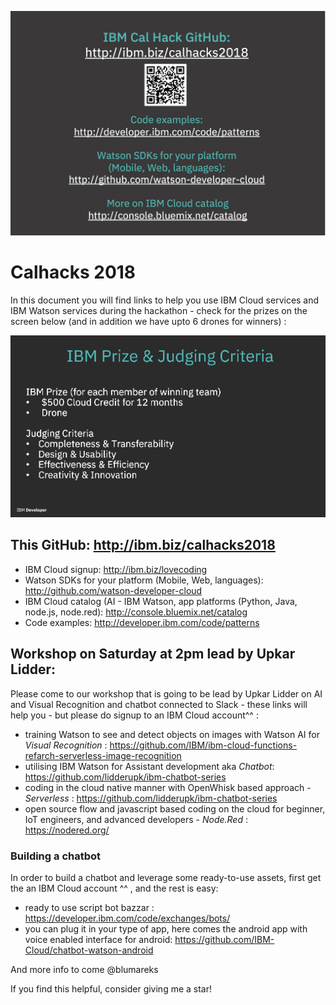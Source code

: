 
![](link.png)


# Calhacks 2018
In this document you will find links to help you use IBM Cloud services and IBM Watson services during the hackathon - check for the prizes on the screen below (and in addition we have upto 6 drones for winners) :

![](prize-rules-ibm.png)

## This GitHub: http://ibm.biz/calhacks2018

- IBM Cloud signup: http://ibm.biz/lovecoding
- Watson SDKs for your platform (Mobile, Web, languages): http://github.com/watson-developer-cloud
- IBM Cloud catalog (AI - IBM Watson, app platforms (Python, Java, node.js, node.red): http://console.bluemix.net/catalog
- Code examples: http://developer.ibm.com/code/patterns

## Workshop on Saturday at 2pm lead by Upkar Lidder:
Please come to our workshop that is going to be lead by Upkar Lidder on AI and Visual Recognition and chatbot connected to Slack - these links will help you - but please do signup to an IBM Cloud account^^ :

- training Watson to see and detect objects on images with Watson AI for *Visual Recognition* : https://github.com/IBM/ibm-cloud-functions-refarch-serverless-image-recognition
- utilising IBM Watson for Assistant development aka *Chatbot*: https://github.com/lidderupk/ibm-chatbot-series
- coding in the cloud native manner with OpenWhisk based approach - *Serverless* : https://github.com/lidderupk/ibm-chatbot-series
- open source flow and javascript based coding on the cloud for beginner, IoT engineers, and advanced developers - *Node.Red* : https://nodered.org/


### Building a chatbot
In order to build a chatbot and leverage some ready-to-use assets, first get the an IBM Cloud account ^^ , and the rest is easy:

- ready to use script bot bazzar : https://developer.ibm.com/code/exchanges/bots/
- you can plug it in your type of app, here comes the android app with voice enabled interface for android: https://github.com/IBM-Cloud/chatbot-watson-android



And more info to come
@blumareks

If you find this helpful, consider giving me a star!

